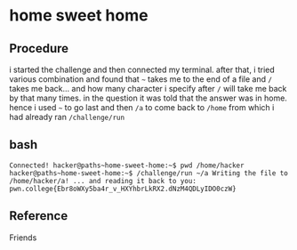 # home sweet home

## Procedure
i started the challenge and then connected my terminal. after that, i tried various combination and found that `~` takes me to the end of a file and `/` takes me back... and how many character i specify after `/` will take me back by that many times. in the question it was told that the answer was in home. hence i used `~` to go last and then `/a` to come back to `/home` from which i had already ran `/challenge/run`

## bash
`Connected!
hacker@paths~home-sweet-home:~$ pwd
/home/hacker
hacker@paths~home-sweet-home:~$ /challenge/run ~/a
Writing the file to /home/hacker/a!
... and reading it back to you:
pwn.college{Ebr8oWXy5ba4r_v_HXYhbrLkRX2.dNzM4QDLyIDO0czW}`

## Reference
Friends
